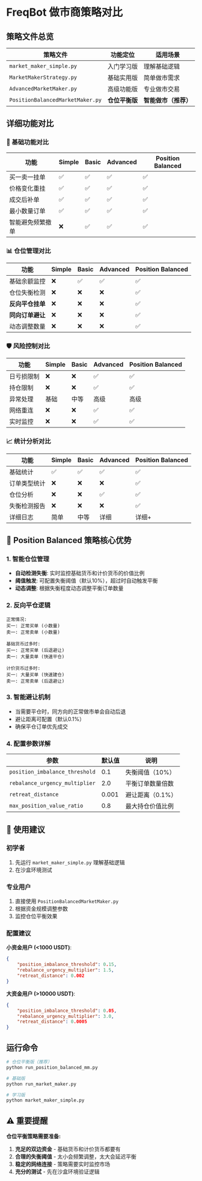# FreqBot 做市商策略对比

## 策略文件总览

| 策略文件 | 功能定位 | 适用场景 |
|---------|---------|---------|
| `market_maker_simple.py` | 入门学习版 | 理解基础逻辑 |
| `MarketMakerStrategy.py` | 基础实用版 | 简单做市需求 |
| `AdvancedMarketMaker.py` | 高级功能版 | 专业做市交易 |
| `PositionBalancedMarketMaker.py` | **仓位平衡版** | **智能做市（推荐）** |

## 详细功能对比

### 🔰 基础功能对比

| 功能 | Simple | Basic | Advanced | Position Balanced |
|------|--------|-------|----------|-------------------|
| 买一卖一挂单 | ✅ | ✅ | ✅ | ✅ |
| 价格变化重挂 | ✅ | ✅ | ✅ | ✅ |
| 成交后补单 | ✅ | ✅ | ✅ | ✅ |
| 最小数量订单 | ✅ | ✅ | ✅ | ✅ |
| 智能避免频繁撤单 | ❌ | ✅ | ✅ | ✅ |

### 📊 仓位管理对比

| 功能 | Simple | Basic | Advanced | Position Balanced |
|------|--------|-------|----------|-------------------|
| 基础余额监控 | ❌ | ✅ | ✅ | ✅ |
| 仓位失衡检测 | ❌ | ❌ | ❌ | ✅ |
| **反向平仓挂单** | ❌ | ❌ | ❌ | ✅ |
| **同向订单避让** | ❌ | ❌ | ❌ | ✅ |
| 动态调整数量 | ❌ | ❌ | ❌ | ✅ |

### 🛡️ 风险控制对比

| 功能 | Simple | Basic | Advanced | Position Balanced |
|------|--------|-------|----------|-------------------|
| 日亏损限制 | ❌ | ❌ | ✅ | ✅ |
| 持仓限制 | ❌ | ❌ | ✅ | ✅ |
| 异常处理 | 基础 | 中等 | 高级 | 高级 |
| 网络重连 | ❌ | ❌ | ✅ | ✅ |
| 实时监控 | ❌ | ❌ | ✅ | ✅ |

### 📈 统计分析对比

| 功能 | Simple | Basic | Advanced | Position Balanced |
|------|--------|-------|----------|-------------------|
| 基础统计 | ✅ | ✅ | ✅ | ✅ |
| 订单类型统计 | ❌ | ❌ | ❌ | ✅ |
| 仓位分析 | ❌ | ❌ | ✅ | ✅ |
| 失衡检测报告 | ❌ | ❌ | ❌ | ✅ |
| 详细日志 | 简单 | 中等 | 详细 | 详细+ |

## 🎯 Position Balanced 策略核心优势

### 1. **智能仓位管理**
- **自动检测失衡**: 实时监控基础货币和计价货币的价值比例
- **阈值触发**: 可配置失衡阈值（默认10%），超过时自动触发平衡
- **动态调整**: 根据失衡程度动态调整平衡订单数量

### 2. **反向平仓逻辑**
```
正常情况:
买一: 正常买单 (小数量)
卖一: 正常卖单 (小数量)

基础货币过多时:
买一: 正常买单 (后退避让)
卖一: 大量卖单 (快速平仓)

计价货币过多时:
买一: 大量买单 (快速建仓)  
卖一: 正常卖单 (后退避让)
```

### 3. **智能避让机制**
- 当需要平仓时，同方向的正常做市单会自动后退
- 避让距离可配置（默认0.1%）
- 确保平仓订单优先成交

### 4. **配置参数详解**

| 参数 | 默认值 | 说明 |
|------|--------|------|
| `position_imbalance_threshold` | 0.1 | 失衡阈值（10%） |
| `rebalance_urgency_multiplier` | 2.0 | 平衡订单数量倍数 |
| `retreat_distance` | 0.001 | 避让距离（0.1%） |
| `max_position_value_ratio` | 0.8 | 最大持仓价值比例 |

## 🚀 使用建议

### 初学者
1. 先运行 `market_maker_simple.py` 理解基础逻辑
2. 在沙盒环境测试

### 专业用户
1. 直接使用 `PositionBalancedMarketMaker.py`
2. 根据资金规模调整参数
3. 监控仓位平衡效果

### 配置建议

**小资金用户 (<1000 USDT)**:
```json
{
    "position_imbalance_threshold": 0.15,
    "rebalance_urgency_multiplier": 1.5,
    "retreat_distance": 0.002
}
```

**大资金用户 (>10000 USDT)**:
```json
{
    "position_imbalance_threshold": 0.05,
    "rebalance_urgency_multiplier": 3.0,
    "retreat_distance": 0.0005
}
```

## 运行命令

```bash
# 仓位平衡版（推荐）
python run_position_balanced_mm.py

# 基础版
python run_market_maker.py  

# 学习版
python market_maker_simple.py
```

## ⚠️ 重要提醒

**仓位平衡策略需要准备:**
1. **充足的双边资金** - 基础货币和计价货币都要有
2. **合理的失衡阈值** - 太小会频繁调整，太大会延迟平衡
3. **稳定的网络连接** - 策略需要实时监控市场
4. **充分的测试** - 先在沙盒环境验证逻辑